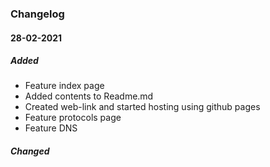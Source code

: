 ### Changelog

#### 28-02-2021

##### Added
- Feature index page
- Added contents to Readme.md
- Created web-link and started hosting using github pages
- Feature protocols page
- Feature DNS


##### Changed





